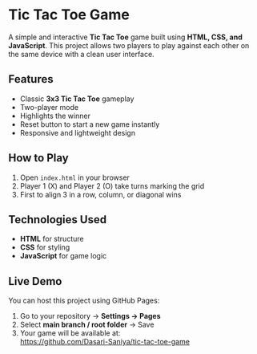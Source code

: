 # Tic Tac Toe Game

A simple and interactive **Tic Tac Toe** game built using **HTML, CSS, and JavaScript**. This project allows two players to play against each other on the same device with a clean user interface.

## Features
- Classic **3x3 Tic Tac Toe** gameplay  
- Two-player mode  
- Highlights the winner   
- Reset button to start a new game instantly  
- Responsive and lightweight design  

## How to Play
1. Open `index.html` in your browser  
2. Player 1 (X) and Player 2 (O) take turns marking the grid  
3. First to align 3 in a row, column, or diagonal wins  

## Technologies Used
- **HTML** for structure  
- **CSS** for styling  
- **JavaScript** for game logic  

## Live Demo
You can host this project using GitHub Pages:
1. Go to your repository → **Settings → Pages**  
2. Select **main branch / root folder** → Save  
3. Your game will be available at:  
https://github.com/Dasari-Saniya/tic-tac-toe-game
